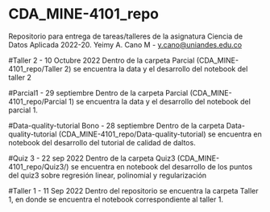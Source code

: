 # CDA_MINE-4101_repo
Repositorio para entrega de tareas/talleres de la asignatura Ciencia de Datos Aplicada 2022-20.
Yeimy A. Cano M - y.cano@uniandes.edu.co


#Taller 2 - 10 Octubre 2022
Dentro de la carpeta Parcial (CDA_MINE-4101_repo/Taller 2) se encuentra la data y el desarrollo del notebook del taller 2

#Parcial1 - 29 septiembre
Dentro de la carpeta Parcial (CDA_MINE-4101_repo/Parcial 1) se encuentra la data y el desarrollo del notebook del parcial 1.

#Data-quality-tutorial Bono - 28 septiembre
Dentro de la carpeta Data-quality-tutorial (CDA_MINE-4101_repo/Data-quality-tutorial) se encuentra en notebook del desarrollo del tutorial de calidad de daltos.

#Quiz 3 - 22 sep 2022
Dentro de la carpeta Quiz3 (CDA_MINE-4101_repo/Quiz3/) se encuentra en notebook del desarrollo de los puntos del quiz3 sobre regresión linear, polinomial y regularización

#Taller 1 - 11 Sep 2022
Dentro del repositorio se encuentra la carpeta Taller 1, en donde se encuentra el notebook correspondiente al taller 1.
